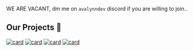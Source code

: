 WE ARE VACANT, dm me on `avalynndev` discord if you are willing to join..

## Our Projects 🍿

[![card](https://github-readme-stats.vercel.app/api/pin/?username=InfiniteDevs&repo=vegenta&theme=dark&show_icons=true&icon_color=FFFFFF&include_all_commits=true&layout=compact&border_radius=15)](https://github.com/InfiniteDevs/vegenta)
[![card](https://github-readme-stats.vercel.app/api/pin/?username=InfiniteDevs&repo=animunet&theme=dark&show_icons=true&icon_color=FFFFFF&include_all_commits=true&layout=compact&border_radius=15)](https://github.com/InfiniteDevs/animunet)
[![card](https://github-readme-stats.vercel.app/api/pin/?username=InfiniteDevs&repo=animetize-api&theme=dark&show_icons=true&icon_color=FFFFFF&include_all_commits=true&layout=compact&border_radius=15)](https://github.com/InfiniteDevs/animetize-api)
[![card](https://github-readme-stats.vercel.app/api/pin/?username=InfiniteDevs&repo=subrey&theme=dark&show_icons=true&icon_color=FFFFFF&include_all_commits=true&layout=compact&border_radius=15)](https://github.com/InfiniteDevs/subrey)

<!--

**Here are some ideas to get you started:**

🙋‍♀️ A short introduction - what is your organization all about?
🌈 Contribution guidelines - how can the community get involved?
👩‍💻 Useful resources - where can the community find your docs? Is there anything else the community should know?
🍿 Fun facts - what does your team eat for breakfast?
🧙 Remember, you can do mighty things with the power of [Markdown](https://docs.github.com/github/writing-on-github/getting-started-with-writing-and-formatting-on-github/basic-writing-and-formatting-syntax)
-->
